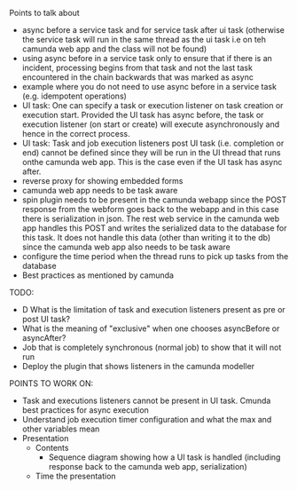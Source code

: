 Points to talk about
* async before a service task and for service task after ui task (otherwise the service task will run in the same thread as the ui task i.e on teh camunda web app and the class will not be found)
* using async before in a service task only to ensure that if there is an incident, processing begins from that task and not the last task encountered in the chain backwards that was marked as async
* example where you do not need to use async before in a service task (e.g. idempotent operations)
* UI task: One can specify a task or execution listener on task creation or execution start. Provided the UI task has async before, the task or execution listener (on start or create) will execute asynchronously and hence in the correct process.  
* UI task: Task and job execution listeners post UI task (i.e. completion or end) cannot be defined since they will be run in the UI thread that runs onthe camunda web app. This is the case even if the UI task has async after. 
* reverse proxy for showing embedded forms
* camunda web app needs to be task aware
* spin plugin needs to be present in the camunda webapp since the POST response from the webform goes back to the webapp and in this case there is serialization in json. The rest web service in the camunda web app handles this POST and writes the serialized data to the database for this task. It does not handle this data (other than writing it to the db) since the camunda web app also needs to be task aware
* configure the time period when the thread runs to pick up tasks from the database
* Best practices as mentioned by camunda

TODO:
* D What is the limitation of task and execution listeners present as pre or post UI task?
* What is the meaning of "exclusive" when one chooses asyncBefore or asyncAfter?
* Job that is completely synchronous (normal job) to show that it will not run
* Deploy the plugin that shows listeners in the camunda modeller

POINTS TO WORK ON:
* Task and executions listeners cannot be present in UI task. Cmunda best practices for async execution
* Understand job execution timer configuration and what the max and other variables mean
* Presentation
  * Contents
    * Sequence diagram showing how a UI task is handled (including response back to the camunda web app, serialization)
  * Time the presentation
